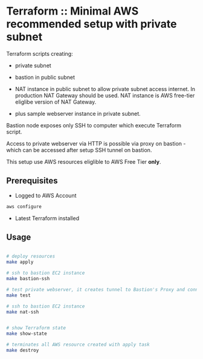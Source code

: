 # Terraform :: Minimal AWS recommended setup with private subnet

Terraform scripts creating:

- private subnet

- bastion in public subnet

- NAT instance in public subnet to allow private subnet access internet.
  In production NAT Gateway should be used. NAT instance is AWS free-tier eliglibe version of NAT Gateway.

- plus sample webserver instance in private subnet.

Bastion node exposes only SSH to computer which execute Terraform script.

Access to private webserver via HTTP is possible via proxy on bastion - which can be accessed after setup SSH tunnel on bastion.

This setup use AWS resources eliglible to AWS Free Tier __only__.

## Prerequisites

- Logged to AWS Account

```bash
aws configure
```

- Latest Terraform installed

## Usage

```bash

# deploy resources
make apply

# ssh to bastion EC2 instance
make bastion-ssh

# test private webserver, it creates tunnel to Bastion's Proxy and connects via it to private webserver intance
make test

# ssh to bastion EC2 instance
make nat-ssh


# show Terraform state
make show-state

# terminates all AWS resource created with apply task
make destroy
```
